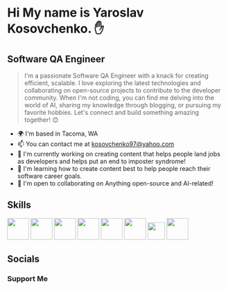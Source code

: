 # Hi My name is Yaroslav Kosovchenko. ✋
## Software QA Engineer

> I'm a passionate Software QA Engineer with a knack for creating efficient, scalable. I love exploring the latest technologies and collaborating on open-source projects to contribute to the developer community. When I'm not coding, you can find me delving into the world of AI, sharing my knowledge through blogging, or pursuing my favorite hobbies. Let's connect and build something amazing together! 😊


- 🌍  I'm based in Tacoma, WA
- 📫  You can contact me at kosovchenko97@yahoo.com
- 🚀  I'm currently working on creating content that helps people land jobs as developers and helps put an end to imposter syndrome!
- 🧠  I'm learning how to create content best to help people reach their software career goals.
- 🤝  I'm open to collaborating on Anything open-source and AI-related!




## Skills

<img src="https://upload.wikimedia.org/wikipedia/commons/thumb/c/c9/DataGrip.svg/1024px-DataGrip.svg.png" width="50">   <img src="https://www.svgrepo.com/show/354202/postman-icon.svg" width="50">   <img src="https://www.svgrepo.com/download/184143/java.svg" width="50">   <img src="https://upload.wikimedia.org/wikipedia/commons/d/d5/Selenium_Logo.png" width="50">   <img src="https://jmeter.apache.org/images/jmeter_square.svg" width="50">   <img src="https://upload.wikimedia.org/wikipedia/commons/thumb/2/29/TeamCity_Icon.svg/1200px-TeamCity_Icon.svg.png" width="50">  <img src="https://upload.wikimedia.org/wikipedia/commons/thumb/e/e9/Jenkins_logo.svg/1483px-Jenkins_logo.svg.png" width="40">          <img src="https://camo.githubusercontent.com/96e43701d83561899724a89d71187445b7b8f4fe84518a3ea5bec8f85bd207bf/68747470733a2f2f63646e2e737667706f726e2e636f6d2f6c6f676f732f737761676765722e737667" width="50">




## Socials





### Support Me
